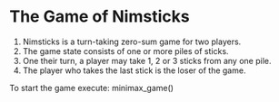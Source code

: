 # The Game of Nimsticks
1. Nimsticks is a turn-taking zero-sum game for two players.
2. The game state consists of one or more piles of sticks.
3. One their turn, a player may take 1, 2 or 3 sticks from any one pile.
4. The player who takes the last stick is the loser of the game.

To start the game execute: minimax_game()
